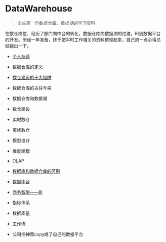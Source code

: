 # DataWarehouse
> 全站第一份数据仓库、数据湖的学习资料

在数仓岗位，经历了部门向中台的转化，数据仓库向数据湖的过渡，BI到数据平台的开发。历经一年准备，终于把平时工作相关的资料整理起来，自己的一点心得总结输出一下。

- [个人杂谈](./docs/me.md)
- [数据仓库的定义](./docs/数仓定义.md)
- [数仓建设的十大陷阱](./docs/数仓建设的十大陷阱.md)
- 数据仓库的古往今来
- 数据仓库和数据湖
- 数仓建设
- 实时数仓
- 离线数仓
- 模型设计
- 维度建模
- OLAP

- [数据库和数据仓库的区别](./docs/数据库和数据仓库的区别.md)
- [数据中台](./docs/数据中台.md)
- [商务智能——BI](./docs/bi.md)

- 指标体系
- 数据质量
- 工作流

- 公司把神策copy成了自己的数据平台